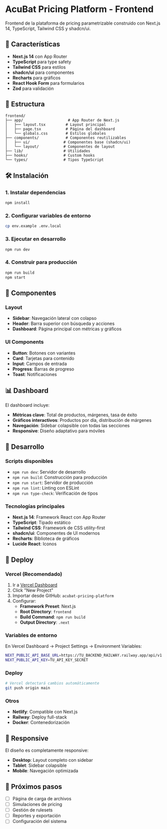 # AcuBat Pricing Platform - Frontend

Frontend de la plataforma de pricing parametrizable construido con Next.js 14, TypeScript, Tailwind CSS y shadcn/ui.

## 🚀 Características

- **Next.js 14** con App Router
- **TypeScript** para type safety
- **Tailwind CSS** para estilos
- **shadcn/ui** para componentes
- **Recharts** para gráficos
- **React Hook Form** para formularios
- **Zod** para validación

## 📁 Estructura

```
frontend/
├── app/                    # App Router de Next.js
│   ├── layout.tsx         # Layout principal
│   ├── page.tsx           # Página del dashboard
│   └── globals.css        # Estilos globales
├── components/            # Componentes reutilizables
│   ├── ui/               # Componentes base (shadcn/ui)
│   └── layout/           # Componentes de layout
├── lib/                  # Utilidades
├── hooks/                # Custom hooks
└── types/                # Tipos TypeScript
```

## 🛠️ Instalación

### 1. Instalar dependencias
```bash
npm install
```

### 2. Configurar variables de entorno
```bash
cp env.example .env.local
```

### 3. Ejecutar en desarrollo
```bash
npm run dev
```

### 4. Construir para producción
```bash
npm run build
npm start
```

## 🎨 Componentes

### Layout
- **Sidebar**: Navegación lateral con colapso
- **Header**: Barra superior con búsqueda y acciones
- **Dashboard**: Página principal con métricas y gráficos

### UI Components
- **Button**: Botones con variantes
- **Card**: Tarjetas para contenido
- **Input**: Campos de entrada
- **Progress**: Barras de progreso
- **Toast**: Notificaciones

## 📊 Dashboard

El dashboard incluye:

- **Métricas clave**: Total de productos, márgenes, tasa de éxito
- **Gráficos interactivos**: Productos por día, distribución de márgenes
- **Navegación**: Sidebar colapsible con todas las secciones
- **Responsive**: Diseño adaptativo para móviles

## 🔧 Desarrollo

### Scripts disponibles
- `npm run dev`: Servidor de desarrollo
- `npm run build`: Construcción para producción
- `npm run start`: Servidor de producción
- `npm run lint`: Linting con ESLint
- `npm run type-check`: Verificación de tipos

### Tecnologías principales
- **Next.js 14**: Framework React con App Router
- **TypeScript**: Tipado estático
- **Tailwind CSS**: Framework de CSS utility-first
- **shadcn/ui**: Componentes de UI modernos
- **Recharts**: Biblioteca de gráficos
- **Lucide React**: Iconos

## 🚀 Deploy

### Vercel (Recomendado)

1. Ir a [Vercel Dashboard](https://vercel.com/dashboard)
2. Click "New Project"
3. Importar desde GitHub: `acubat-pricing-platform`
4. Configurar:
   - **Framework Preset**: Next.js
   - **Root Directory**: `frontend`
   - **Build Command**: `npm run build`
   - **Output Directory**: `.next`

### Variables de entorno

En Vercel Dashboard → Project Settings → Environment Variables:

```bash
NEXT_PUBLIC_API_BASE_URL=https://TU_BACKEND_RAILWAY.railway.app/api/v1
NEXT_PUBLIC_API_KEY=TU_API_KEY_SECRET
```

### Deploy

```bash
# Vercel detectará cambios automáticamente
git push origin main
```

### Otros
- **Netlify**: Compatible con Next.js
- **Railway**: Deploy full-stack
- **Docker**: Contenedorización

## 📱 Responsive

El diseño es completamente responsive:
- **Desktop**: Layout completo con sidebar
- **Tablet**: Sidebar colapsible
- **Mobile**: Navegación optimizada

## 🎯 Próximos pasos

- [ ] Página de carga de archivos
- [ ] Simulaciones de pricing
- [ ] Gestión de rulesets
- [ ] Reportes y exportación
- [ ] Configuración del sistema
